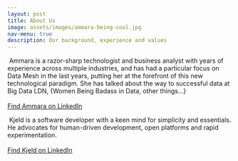 ```yaml
---
layout: post
title: About Us
image: assets/images/ammara-being-cool.jpg
nav-menu: true
description: Our background, experience and values
---
```


<p>
<span class="image left"><img src="{% link assets/images/ammara-headshot.jpg %}" alt="" /></span>
Ammara is a razor-sharp technologist and business analyst with years of
experience across multiple industries, and has had a particular focus on 
Data Mesh in the last years, putting her at the forefront of this new 
technological paradigm. She has talked about the way to successful data at
Big Data LDN, {Women Being Badass in Data, other things...}

<br>
<br>
<a href="https://www.linkedin.com/in/ammara-gafoor/" target="_blank" rel="noopener noreferrer" aria-label="LinkedIn">
Find Ammara on LinkedIn
</a>
</p>

<p>
<span class="image right"><img src="{% link assets/images/kjeld-headshot.jpg %}" alt="" /></span>
Kjeld is a software developer with a keen mind for simplicity and essentials.
He advocates for human-driven development, open platforms and rapid 
experimentation.

<br>
<br>
<a href="https://www.linkedin.com/in/kjeld-schmidt/" target="_blank" rel="noopener noreferrer" aria-label="LinkedIn">
Find Kjeld on LinkedIn
</a>
</p>
